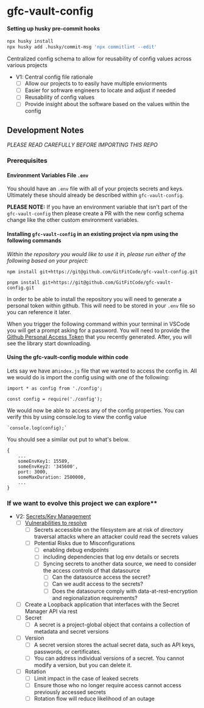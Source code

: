 # gfc-vault-config

#### Setting up husky pre-commit hooks

```sh
npx husky install
npx husky add .husky/commit-msg 'npx commitlint --edit'
```

Centralized config schema to allow for reusability of config values across various projects

- V1: Central config file rationale
  - [ ] Allow our projects to to easily have multiple enviorments
  - [ ] Easier for sofrware engineers to locate and adjust if needed
  - [ ] Reusability of config values
  - [ ] Provide insight about the software based on the values within the config

## Development Notes

_PLEASE READ CAREFULLY BEFORE IMPORTING THIS REPO_

### Prerequisites

#### Environment Variables File `.env`

You should have an `.env` file with all of your projects secrets and keys. Ultimately these should already be described within `gfc-vault-config`.

**PLEASE NOTE:** If you have an environment variable that isn't part of the `gfc-vault-config` then please create a PR with the new config schema change like the other custom environment variables.

#### Installing `gfc-vault-config` in an existing project via npm using the following commands

_Within the repository you would like to use it in, please run either of the following based on your project:_

`npm install git+https://git@github.com/GitFitCode/gfc-vault-config.git`

`pnpm install git+https://git@github.com/GitFitCode/gfc-vault-config.git`

In order to be able to install the repository you will need to generate a personal token within github. This will need to be stored in your `.env` file so you can reference it later.

When you trigger the following command within your terminal in VSCode you will get a prompt asking for a password. You will need to provide the [Github Personal Access Token](https://github.com/settings/tokens) that you recently generated. After, you will see the library start downloading.

#### Using the gfc-vault-config module within code

Lets say we have an`index.js` file that we wanted to access the config in. All we would do is import the config using with one of the following:

`import * as config from './config';`

`const config = require('./config');`

We would now be able to access any of the config properties. You can verify this by using console.log to view the config value

    `console.log(config);`

You should see a similar out put to what's below.

    {
        ...
        someEnvKey1: 15589,
        someEnvKey2: '345600',
        port: 3000,
        someMaxDuration: 2500000,
        ...
    }

### If we want to evolve this project we can explore\*\*

- V2: [Secrets/Key Management](https://cloud.google.com/secret-manager/docs/overview)
  - [ ] [Vulnerabilities to resolve](https://cloud.google.com/secret-manager/docs/best-practices)
    - [ ] Secrets accessible on the filesystem are at risk of directory traversal attacks where an attacker could read the secrets values
    - [ ] Potential Risks due to Misconfigurations
      - [ ] enabling debug endpoints
      - [ ] including dependencies that log env details or secrets
      - [ ] Syncing secrets to another data source, we need to consider the access controls of that datasource
        - [ ] Can the datasource access the secret?
        - [ ] Can we audit access to the secrets?
        - [ ] Does the datasource comply with data-at-rest-encryption and regionalization requirements?
  - [ ] Create a Loopback application that interfaces with the Secret Manager API via rest
  - [ ] Secret
    - [ ] A secret is a project-global object that contains a collection of metadata and secret versions
  - [ ] Version
    - [ ] A secret version stores the actual secret data, such as API keys, passwords, or certificates.
    - [ ] You can address individual versions of a secret. You cannot modify a version, but you can delete it.
  - [ ] Rotation
    - [ ] Limit impact in the case of leaked secrets
    - [ ] Ensure those who no longer require access cannot access previously accessed secrets
    - [ ] Rotation flow will reduce likelihood of an outage
